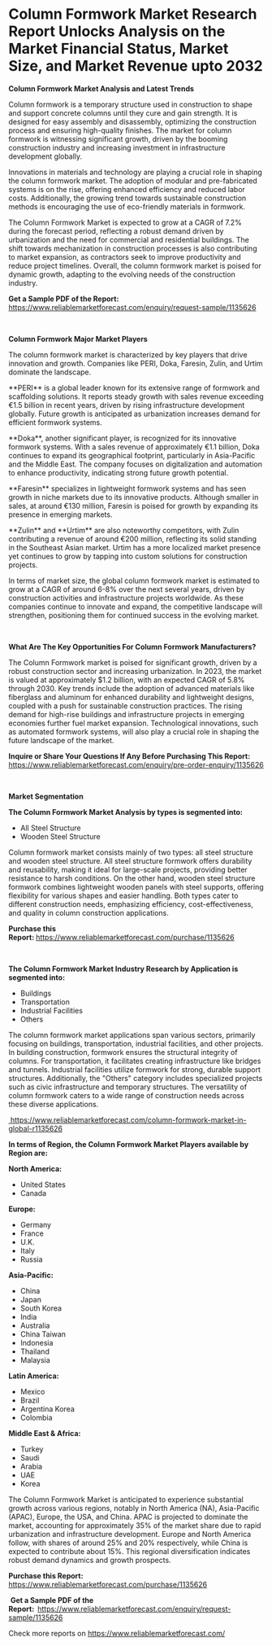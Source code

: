 <p><h1>Column Formwork Market Research Report Unlocks Analysis on the Market Financial Status, Market Size, and Market Revenue upto 2032</h1></p><p><strong>Column Formwork Market Analysis and Latest Trends</strong></p>
<p><p>Column formwork is a temporary structure used in construction to shape and support concrete columns until they cure and gain strength. It is designed for easy assembly and disassembly, optimizing the construction process and ensuring high-quality finishes. The market for column formwork is witnessing significant growth, driven by the booming construction industry and increasing investment in infrastructure development globally.</p><p>Innovations in materials and technology are playing a crucial role in shaping the column formwork market. The adoption of modular and pre-fabricated systems is on the rise, offering enhanced efficiency and reduced labor costs. Additionally, the growing trend towards sustainable construction methods is encouraging the use of eco-friendly materials in formwork.</p><p>The Column Formwork Market is expected to grow at a CAGR of 7.2% during the forecast period, reflecting a robust demand driven by urbanization and the need for commercial and residential buildings. The shift towards mechanization in construction processes is also contributing to market expansion, as contractors seek to improve productivity and reduce project timelines. Overall, the column formwork market is poised for dynamic growth, adapting to the evolving needs of the construction industry.</p></p>
<p><strong>Get a Sample PDF of the Report:&nbsp;</strong> <a href="https://www.reliablemarketforecast.com/enquiry/request-sample/1135626?utm_campaign=3182&utm_medium=2&utm_source=Github&utm_content=ia&utm_term=09042025&utm_id=column-formwork">https://www.reliablemarketforecast.com/enquiry/request-sample/1135626</a></p>
<p>&nbsp;</p>
<p><strong>Column Formwork Major Market Players</strong></p>
<p><p>The column formwork market is characterized by key players that drive innovation and growth. Companies like PERI, Doka, Faresin, Zulin, and Urtim dominate the landscape. </p><p>**PERI** is a global leader known for its extensive range of formwork and scaffolding solutions. It reports steady growth with sales revenue exceeding €1.5 billion in recent years, driven by rising infrastructure development globally. Future growth is anticipated as urbanization increases demand for efficient formwork systems.</p><p>**Doka**, another significant player, is recognized for its innovative formwork systems. With a sales revenue of approximately €1.1 billion, Doka continues to expand its geographical footprint, particularly in Asia-Pacific and the Middle East. The company focuses on digitalization and automation to enhance productivity, indicating strong future growth potential.</p><p>**Faresin** specializes in lightweight formwork systems and has seen growth in niche markets due to its innovative products. Although smaller in sales, at around €130 million, Faresin is poised for growth by expanding its presence in emerging markets.</p><p>**Zulin** and **Urtim** are also noteworthy competitors, with Zulin contributing a revenue of around €200 million, reflecting its solid standing in the Southeast Asian market. Urtim has a more localized market presence yet continues to grow by tapping into custom solutions for construction projects.</p><p>In terms of market size, the global column formwork market is estimated to grow at a CAGR of around 6-8% over the next several years, driven by construction activities and infrastructure projects worldwide. As these companies continue to innovate and expand, the competitive landscape will strengthen, positioning them for continued success in the evolving market.</p></p>
<p>&nbsp;</p>
<p><strong>What Are The Key Opportunities For Column Formwork Manufacturers?</strong></p>
<p><p>The Column Formwork market is poised for significant growth, driven by a robust construction sector and increasing urbanization. In 2023, the market is valued at approximately $1.2 billion, with an expected CAGR of 5.8% through 2030. Key trends include the adoption of advanced materials like fiberglass and aluminum for enhanced durability and lightweight designs, coupled with a push for sustainable construction practices. The rising demand for high-rise buildings and infrastructure projects in emerging economies further fuel market expansion. Technological innovations, such as automated formwork systems, will also play a crucial role in shaping the future landscape of the market.</p></p>
<p><strong>Inquire or Share Your Questions If Any Before Purchasing This Report:</strong> <a href="https://www.reliablemarketforecast.com/enquiry/pre-order-enquiry/1135626?utm_campaign=3182&utm_medium=2&utm_source=Github&utm_content=ia&utm_term=09042025&utm_id=column-formwork">https://www.reliablemarketforecast.com/enquiry/pre-order-enquiry/1135626</a></p>
<p>&nbsp;</p>
<p><strong>Market Segmentation</strong></p>
<p><strong>The Column Formwork Market Analysis by types is segmented into:</strong></p>
<p><ul><li>All Steel Structure</li><li>Wooden Steel Structure</li></ul></p>
<p><p>Column formwork market consists mainly of two types: all steel structure and wooden steel structure. All steel structure formwork offers durability and reusability, making it ideal for large-scale projects, providing better resistance to harsh conditions. On the other hand, wooden steel structure formwork combines lightweight wooden panels with steel supports, offering flexibility for various shapes and easier handling. Both types cater to different construction needs, emphasizing efficiency, cost-effectiveness, and quality in column construction applications.</p></p>
<p><strong>Purchase this Report:&nbsp;</strong><a href="https://www.reliablemarketforecast.com/purchase/1135626?utm_campaign=3182&utm_medium=2&utm_source=Github&utm_content=ia&utm_term=09042025&utm_id=column-formwork">https://www.reliablemarketforecast.com/purchase/1135626</a></p>
<p>&nbsp;</p>
<p><strong>The Column Formwork Market Industry Research by Application is segmented into:</strong></p>
<p><ul><li>Buildings</li><li>Transportation</li><li>Industrial Facilities</li><li>Others</li></ul></p>
<p><p>The column formwork market applications span various sectors, primarily focusing on buildings, transportation, industrial facilities, and other projects. In building construction, formwork ensures the structural integrity of columns. For transportation, it facilitates creating infrastructure like bridges and tunnels. Industrial facilities utilize formwork for strong, durable support structures. Additionally, the "Others" category includes specialized projects such as civic infrastructure and temporary structures. The versatility of column formwork caters to a wide range of construction needs across these diverse applications.</p></p>
<p><a href="https://www.reliablemarketforecast.com/column-formwork-market-in-global-r1135626?utm_campaign=3182&utm_medium=2&utm_source=Github&utm_content=ia&utm_term=09042025&utm_id=column-formwork">&nbsp;https://www.reliablemarketforecast.com/column-formwork-market-in-global-r1135626</a></p>
<p><strong>In terms of Region, the Column Formwork Market Players available by Region are:</strong></p>
<p>
    <p> <strong> North America: </strong>
        <ul>
            <li>United States</li>
            <li>Canada</li>
        </ul>
        </p> 
    <p> <strong> Europe: </strong>
        <ul>
            <li>Germany</li>
            <li>France</li>
            <li>U.K.</li>
            <li>Italy</li>
            <li>Russia</li>
        </ul>
        </p> 
    <p> <strong> Asia-Pacific: </strong>
        <ul>
            <li>China</li>
            <li>Japan</li>
            <li>South Korea</li>
            <li>India</li>
            <li>Australia</li>
            <li>China Taiwan</li>
            <li>Indonesia</li>
            <li>Thailand</li>
            <li>Malaysia</li>
        </ul>
        </p> 
    <p> <strong> Latin America: </strong>
        <ul>
            <li>Mexico</li>
            <li>Brazil</li>
            <li>Argentina Korea</li>
            <li>Colombia</li>
        </ul>
        </p> 
    <p> <strong> Middle East & Africa: </strong>
        <ul>
            <li>Turkey</li>
            <li>Saudi</li>
            <li>Arabia</li>
            <li>UAE</li>
            <li>Korea</li>
        </ul>
    </p>
    </p>
<p><p>The Column Formwork Market is anticipated to experience substantial growth across various regions, notably in North America (NA), Asia-Pacific (APAC), Europe, the USA, and China. APAC is projected to dominate the market, accounting for approximately 35% of the market share due to rapid urbanization and infrastructure development. Europe and North America follow, with shares of around 25% and 20% respectively, while China is expected to contribute about 15%. This regional diversification indicates robust demand dynamics and growth prospects.</p></p>
<p><strong>Purchase this Report: </strong><a href="https://www.reliablemarketforecast.com/purchase/1135626?utm_campaign=3182&utm_medium=2&utm_source=Github&utm_content=ia&utm_term=09042025&utm_id=column-formwork">https://www.reliablemarketforecast.com/purchase/1135626</a></p>
<p>&nbsp;<strong>Get a Sample PDF of the Report:&nbsp;&nbsp;</strong><a href="https://www.reliablemarketforecast.com/enquiry/request-sample/1135626?utm_campaign=3182&utm_medium=2&utm_source=Github&utm_content=ia&utm_term=09042025&utm_id=column-formwork">https://www.reliablemarketforecast.com/enquiry/request-sample/1135626</a></p>
<p><strong></strong></p>
<p>Check more reports on <a href="https://www.reliablemarketforecast.com/?utm_campaign=3182&utm_medium=2&utm_source=Github&utm_content=ia&utm_term=09042025&utm_id=column-formwork">https://www.reliablemarketforecast.com/</a></p>